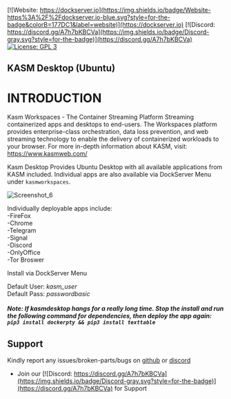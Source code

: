 [![Website: https://dockserver.io](https://img.shields.io/badge/Website-https%3A%2F%2Fdockserver.io-blue.svg?style=for-the-badge&colorB=177DC1&label=website)](https://dockserver.io)
[![Discord: https://discord.gg/A7h7bKBCVa](https://img.shields.io/badge/Discord-gray.svg?style=for-the-badge)](https://discord.gg/A7h7bKBCVa)
[![License: GPL 3](https://img.shields.io/badge/License-GPL%203-blue.svg?style=for-the-badge&colorB=177DC1&label=license)](LICENSE)

## KASM Desktop (Ubuntu)

# INTRODUCTION

Kasm Workspaces - The Container Streaming Platform
Streaming containerized apps and desktops to end-users. The Workspaces platform provides enterprise-class orchestration, data loss prevention, and web streaming technology to enable the delivery of containerized workloads to your browser. For more in-depth information about KASM, visit: https://www.kasmweb.com/

Kasm Desktop Provides Ubuntu Desktop with all available applications from KASM included. Individual apps are also available via DockServer Menu under `kasmworkspaces`.

![Screenshot_6](https://user-images.githubusercontent.com/23133649/136709038-f63d824a-187d-4584-96d8-94b535c815f5.png)

Individually deployable apps include:
<br />
-FireFox
<br />
-Chrome
<br />
-Telegram
<br />
-Signal
<br />
-Discord
<br />
-OnlyOffice
<br />
-Tor Broswer
<br />

Install via DockServer Menu

Default User: _kasm_user_
<br />
Default Pass: _passwordbasic_
<br />
<br />
**_Note: If kasmdesktop hangs for a really long time. Stop the install and run the following command for dependencies, then deploy the app again: `pip3 install dockerpty && pip3 install texttable`_**

## Support

Kindly report any issues/broken-parts/bugs on [github](https://github.com/dockserver/dockserver/issues) or [discord](https://discord.gg/A7h7bKBCVa)

- Join our [![Discord: https://discord.gg/A7h7bKBCVa](https://img.shields.io/badge/Discord-gray.svg?style=for-the-badge)](https://discord.gg/A7h7bKBCVa) for Support
